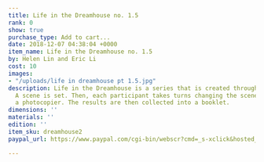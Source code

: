 ```yaml
---
title: Life in the Dreamhouse no. 1.5
rank: 0
show: true
purchase_type: Add to cart...
date: 2018-12-07 04:38:04 +0000
item_name: Life in the Dreamhouse no. 1.5
by: Helen Lin and Eric Li
cost: 10
images:
- "/uploads/life in dreamhouse pt 1.5.jpg"
description: Life in the Dreamhouse is a series that is created through collaboration.
  A scene is set. Then, each participant takes turns changing the scene, using only
  a photocopier. The results are then collected into a booklet.
dimensions: ''
materials: ''
edition: ''
item_sku: dreamhouse2
paypal_url: https://www.paypal.com/cgi-bin/webscr?cmd=_s-xclick&hosted_button_id=UC6RSZ9DSU47Q

---
```

